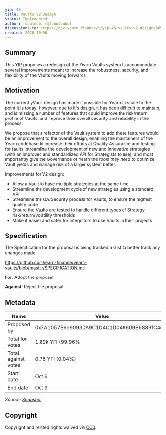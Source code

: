 ```yaml
---
yip: 48
title: Vaults V2 Design
status: Implemented
author: fubuloubu (@fubuloubu)
discussions-to: https://gov.yearn.finance/t/yip-48-vaults-v2-design/6658
created: 2020-10-06
---
```


## Summary
This YIP proposes a redesign of the Yearn Vaults system to accommodate several improvements meant to increase the robustness, security, and flexibility of the Vaults moving forwards
 
## Motivation
The current yVault design has made it possible for Yearn to scale to the point it is today. However, due to it's design, it has been difficult to maintain, and is missing a number of features that could improve the risk/return profile of Vaults, and improve their overall security and reliability in the process.

We propose that a refactor of the Vault system to add these features would be an improvement to the overall design, enabling the maintainers of the Yearn codebase to increase their efforts at Quality Assurance and testing for faults, streamline the development of new and innovative strategies (with an improved and standardized API for Strategists to use), and most importantly give the Governance of Yearn the *tools they need* to optimize Vault yields and manage risk of a larger system better.

Improvements for V2 design:
- Allow a Vault to have multiple strategies at the same time
- Streamline the development cycle of new strategies using a standard API
- Streamline the QA/Security process for Vaults, to ensure the highest quality code
- Ensure the Vaults are tested to handle different types of Strategy risk/return/volatility thresholds
- Make it easier and safer for integrators to use Vaults in their projects

## Specification
The Specification for the proposal is being tracked a Gist to better track any changes made.

https://github.com/iearn-finance/yearn-vaults/blob/master/SPECIFICATION.md

**For**: Adopt the proposal

**Against**: Reject the proposal

## Metadata

| Name                | Value                                      |
| ------------------- | ------------------------------------------ |
| Proposed by         | 0x7A1057E6e9093DA9C1D4C1D049609B6889fC4c67 |
| Total for votes     | 1.89k YFI (99.96%                          |
| Total against votes | 0.76  YFI (0.04%)                          |
| Start date          | Oct 6                                      |
| End date            | Oct 9                                      |

_Source: [Snapshot](https://snapshot.page/#/yearn/proposal/QmRKmXuEMaqY38ccvuZREmi6SfMxyhWQMT3mhJ6Cgfeqq9)_

## Copyright

Copyright and related rights waived via [CC0](https://creativecommons.org/publicdomain/zero/1.0/).